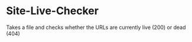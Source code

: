 # Site-Live-Checker
Takes a file and checks whether the URLs are currently live (200) or dead (404)
